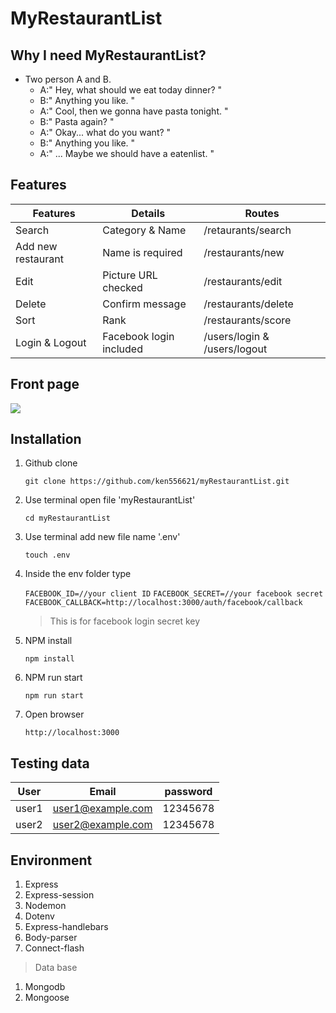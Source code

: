# MyRestaurantList

## Why I need MyRestaurantList?
* Two person A and B.
    * A:" Hey, what should we eat today dinner? "
    * B:" Anything you like. "
    * A:" Cool, then we gonna have pasta tonight. "
    * B:" Pasta again? "
    * A:" Okay... what do you want? "
    * B:" Anything you like. "
    * A:" ... Maybe we should have a eatenlist. "

## Features

| Features | Details  | Routes   |
| -------- | -------- | -------- |
| Search   | Category & Name | /retaurants/search |
| Add new restaurant | Name is required | /restaurants/new |
| Edit         | Picture URL checked         | /restaurants/edit         | 
| Delete         | Confirm message          |/restaurants/delete          | 
| Sort         |  Rank        |  /restaurants/score        |
| Login & Logout     | Facebook login included     | /users/login & /users/logout    |

## Front page

![](https://i.imgur.com/fUPt2ws.jpg)


## Installation
1. Github clone

    `git clone https://github.com/ken556621/myRestaurantList.git`
    
2. Use terminal open file 'myRestaurantList'

     `cd myRestaurantList`
     
3. Use terminal add new file name '.env'

    `touch .env`
    
4. Inside the env folder type

    `FACEBOOK_ID=//your client ID`
    `FACEBOOK_SECRET=//your facebook secret`
    `FACEBOOK_CALLBACK=http://localhost:3000/auth/facebook/callback`
    > This is for facebook login secret key
     
5. NPM install

    `npm install`
    
6. NPM run start

    `npm run start`
    
7. Open browser 
    
    `http://localhost:3000`
    
## Testing data

|   User | Email |  password |
| -------- | -------- | -------- |
|  user1        |  user1@example.com        | 12345678         |
|  user2|user2@example.com|12345678

   
## Environment
1. Express
2. Express-session
3. Nodemon
4. Dotenv
5. Express-handlebars
6. Body-parser
7. Connect-flash
> Data base
1. Mongodb
2. Mongoose

